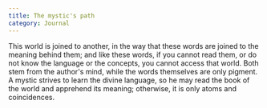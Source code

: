 ```yaml
---
title: The mystic's path
category: Journal
---
```


This world is joined to another, in the way that these words are joined to the
meaning behind them; and like these words, if you cannot read them, or do not
know the language or the concepts, you cannot access that world. Both stem
from the author's mind, while the words themselves are only pigment. A mystic
strives to learn the divine language, so he may read the book of the world and
apprehend its meaning; otherwise, it is only atoms and coincidences.

